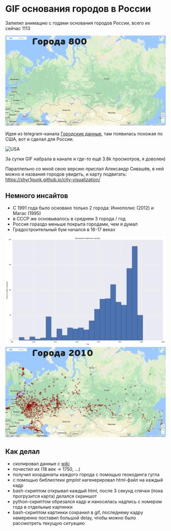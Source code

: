 # GIF основания городов в России

Запилил анимацию с годами основания городов России, всего их сейчас 1113

![Russia](src/Russia.gif)

Идея из telegram-канала [Городские данные](https://t.me/urbandata), там появилась похожая по США, вот и сделал для России.

![USA](src/USA.gif)

За сутки GIF набрала в канале и где-то ещё 3.8k просмотров, я доволен)

Параллельно со мной свою версию прислал Александр Сивашёв, в ней можно и названия городов увидеть, и карту подвигать:
https://shyr1punk.github.io/city-visualization/

## Немного инсайтов

* С 1991 года было основано только 2 города: Иннополис (2012) и Магас (1995)
* в СССР же основывалось в среднем 3 города / год
* Россия гораздо меньше покрыта городами, чем я думал
* Градостроительный бум начался в 16-17 веках

![Динамика появления городов](src/hist.png)
![Россия 2010](src/Russia_year2010.png)

## Как делал

* скопировал данные с [wiki](https://ru.wikipedia.org/wiki/Список_городов_России)
* почистил их (18 век -> 1750, ...)
* получил координаты каждого города с помощью геокодинга гугла
* с помощью библиотеки *gmplot* нагенерировал html-файл на каждый кадр
* bash-скриптом открывал каждый html, после 3 секунд спячки (пока прогрузится карта) делался скриншот
* python-скриптом обрезался кадр и наносилась надпись с номером года в отдельные картинки
* bash-скриптом картинки сохранил в gif, последнему кадру намеренно поставил большой delay, чтобы можно было рассмотреть текущую ситуацию